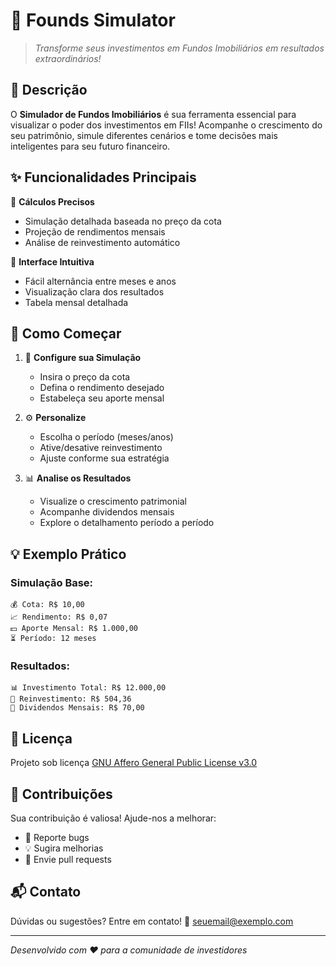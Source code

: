 # 🏢 Founds Simulator
> _Transforme seus investimentos em Fundos Imobiliários em resultados extraordinários!_

## 🎯 Descrição

O **Simulador de Fundos Imobiliários** é sua ferramenta essencial para visualizar o poder dos investimentos em FIIs! Acompanhe o crescimento do seu patrimônio, simule diferentes cenários e tome decisões mais inteligentes para seu futuro financeiro.

## ✨ Funcionalidades Principais

🔸 **Cálculos Precisos**
- Simulação detalhada baseada no preço da cota
- Projeção de rendimentos mensais
- Análise de reinvestimento automático

🔸 **Interface Intuitiva**
- Fácil alternância entre meses e anos
- Visualização clara dos resultados
- Tabela mensal detalhada

## 🚀 Como Começar

1. 📝 **Configure sua Simulação**
    - Insira o preço da cota
    - Defina o rendimento desejado
    - Estabeleça seu aporte mensal

2. ⚙️ **Personalize**
    - Escolha o período (meses/anos)
    - Ative/desative reinvestimento
    - Ajuste conforme sua estratégia

3. 📊 **Analise os Resultados**
    - Visualize o crescimento patrimonial
    - Acompanhe dividendos mensais
    - Explore o detalhamento período a período

## 💡 Exemplo Prático

### Simulação Base:
```
💰 Cota: R$ 10,00
📈 Rendimento: R$ 0,07
💵 Aporte Mensal: R$ 1.000,00
⏳ Período: 12 meses
```

### Resultados:
```
📊 Investimento Total: R$ 12.000,00
🔄 Reinvestimento: R$ 504,36
💸 Dividendos Mensais: R$ 70,00
```

## 📜 Licença

Projeto sob licença [GNU Affero General Public License v3.0](./LICENSE)

## 🤝 Contribuições

Sua contribuição é valiosa! Ajude-nos a melhorar:
- 🐛 Reporte bugs
- 💡 Sugira melhorias
- 🔧 Envie pull requests

## 📬 Contato

Dúvidas ou sugestões? Entre em contato!
📧 [seuemail@exemplo.com](mailto:gabrielbertolassi2@icloud.com)

---
_Desenvolvido com ❤️ para a comunidade de investidores_

